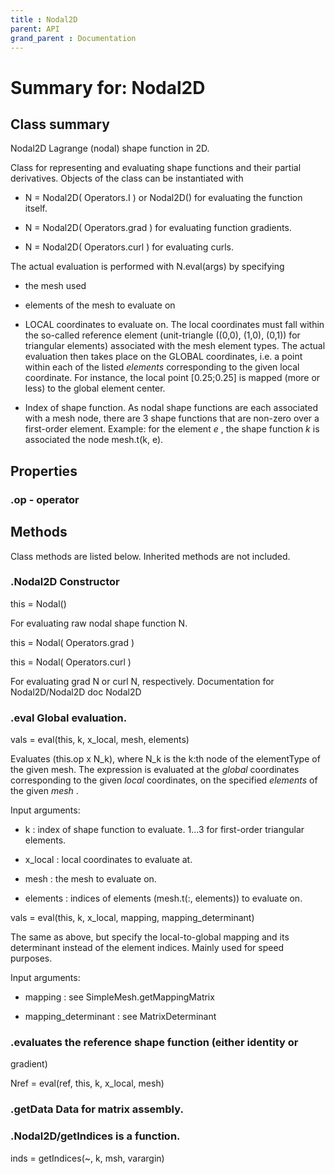 ```yaml
---
title : Nodal2D
parent: API
grand_parent : Documentation
---
```

# Summary for: **Nodal2D**

## Class summary

Nodal2D Lagrange (nodal) shape function in 2D.

Class for representing and evaluating shape functions and their partial derivatives.
Objects of the class can be instantiated with

* N = Nodal2D( Operators.I ) or Nodal2D() for evaluating the function
itself.

* N = Nodal2D( Operators.grad ) for evaluating function gradients.

* N = Nodal2D( Operators.curl ) for evaluating curls.

The actual evaluation is performed with N.eval(args) by
specifying

* the mesh used

* elements of the mesh to evaluate on

* LOCAL coordinates to evaluate on. The local coordinates must fall
within the so-called reference element (unit-triangle ((0,0),
(1,0), (0,1)) for triangular elements) associated with the mesh
element types. The actual evaluation then takes place on the GLOBAL
coordinates, i.e. a point within each of the listed *elements*
corresponding to the given local coordinate. For instance, the
local point [0.25;0.25] is mapped (more or less) to the global element
center.

* Index of shape function. As nodal shape functions are each
associated with a mesh node, there are 3 shape functions that are
non-zero over a first-order element. Example: for the element *e* ,
the shape function *k*  is associated the node mesh.t(k, e).

## Properties

### .**op** - operator


## Methods

Class methods are listed below. Inherited methods are not included.

### .**Nodal2D** Constructor

this = Nodal()

For evaluating raw nodal shape function N.

this = Nodal( Operators.grad )

this = Nodal( Operators.curl )

For evaluating grad N or curl N, respectively.
Documentation for Nodal2D/Nodal2D
doc Nodal2D

### .**eval** Global evaluation.

vals = eval(this, k, x_local, mesh, elements)

Evaluates (this.op x N_k), where N_k is the k:th node of
the elementType of the given mesh. The expression is
evaluated at the *global*  coordinates
corresponding to the given *local*  coordinates, on the
specified *elements*  of the given *mesh* .

Input arguments:

* k : index of shape function to evaluate. 1...3 for
first-order triangular elements.

* x_local : local coordinates to evaluate at.

* mesh : the mesh to evaluate on.

* elements : indices of elements (mesh.t(:, elements))
to evaluate on.


vals = eval(this, k, x_local, mapping, mapping_determinant)

The same as above, but specify the local-to-global mapping
and its determinant instead of the element indices. Mainly
used for speed purposes.

Input arguments:

* mapping : see SimpleMesh.getMappingMatrix

* mapping_determinant : see MatrixDeterminant

### .evaluates the reference shape function (either identity or
gradient)

Nref = eval(ref, this, k, x_local, mesh)

### .**getData** Data for matrix assembly.

### .Nodal2D/**getIndices** is a function.
inds = getIndices(~, k, msh, varargin)



